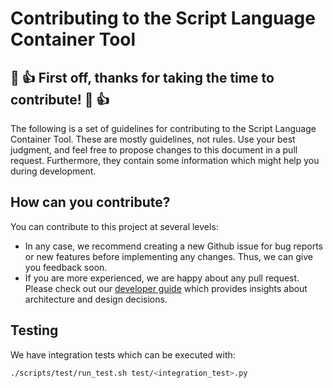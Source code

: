 # Contributing to the Script Language Container Tool

## :tada: :+1: First off, thanks for taking the time to contribute! :tada: :+1:

The following is a set of guidelines for contributing to the Script Language Container Tool. 
These are mostly guidelines, not rules. Use your best judgment, and feel free 
to propose changes to this document in a pull request. 
Furthermore, they contain some information which might help you during development.

## How can you contribute?

You can contribute to this project at several levels:
- In any case, we recommend creating a new Github issue for bug reports or new features before implementing any changes. Thus, we can give you feedback soon. 
- If you are more experienced, we are happy about any pull request. Please check out our [developer guide](doc/developer_guide/developer_guide.md) which provides insights about architecture and design decisions. 

## Testing

We have integration tests which can be executed with:
```bash
./scripts/test/run_test.sh test/<integration_test>.py
```

